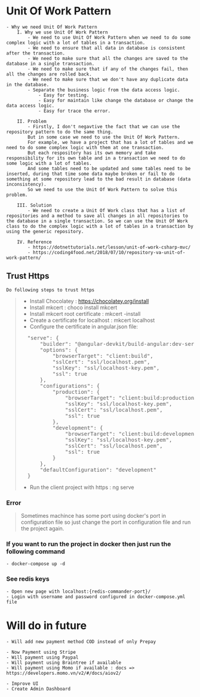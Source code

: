 # Unit Of Work Pattern

    - Why we need Unit Of Work Pattern
        I. Why we use Unit Of Work Pattern
            - We need to use Unit Of Work Pattern when we need to do some complex logic with a lot of tables in a transaction.
            - We need to ensure that all data in database is consistent after the transaction.
            - We need to make sure that all the changes are saved to the database in a single transaction.
            - We need to make sure that if any of the changes fail, then all the changes are rolled back.
            - We need to make sure that we don't have any duplicate data in the database.
            - Separate the business logic from the data access logic.
                - Easy for testing.
                - Easy for maintain like change the database or change the data access logic.
                - Easy for trace the error.

        II. Problem
            - Firstly, I don't negavtive the fact that we can use the repository pattern to do the same thing.
            But in some case we need to use the Unit Of Work Pattern.
            For example, we have a project that has a lot of tables and we need to do some complex logic with them at one transaction.
            But each respository has its own memory and take responsibility for its own table and in a transaction we need to do some logic with a lot of tables.
            And some tables need to be updated and some tables need to be inserted, during that time some data maybe broken or fail to do something at some repository lead to the bad result in database (data inconsistency).
            So we need to use the Unit Of Work Pattern to solve this problem.

        III. Solution
            - We need to create a Unit Of Work class that has a list of repositories and a method to save all changes in all repositories to the database in a single transaction. So we can use the Unit Of Work class to do the complex logic with a lot of tables in a transaction by using the generic repository.

        IV. Reference
            - https://dotnettutorials.net/lesson/unit-of-work-csharp-mvc/
            - https://coding4food.net/2018/07/10/repository-va-unit-of-work-pattern/

## Trust Https

    Do following steps to trust https

> - Install Chocolatey : https://chocolatey.org/install
> - Install mkcert : choco install mkcert
> - Install mkcert root certificate : mkcert -install
> - Create a certificate for localhost : mkcert localhost
> - Configure the certificate in angular.json file:
>   <br/>
><pre>
>   "serve": { 
>       "builder": "@angular-devkit/build-angular:dev-server",
>       "options": {
>           "browserTarget": "client:build",
>           "sslCert": "ssl/localhost.pem",
>           "sslKey": "ssl/localhost-key.pem",
>           "ssl": true
>       },
>       "configurations": {
>           "production": {
>               "browserTarget": "client:build:production",
>               "sslKey": "ssl/localhost-key.pem",
>               "sslCert": "ssl/localhost.pem",
>               "ssl": true
>           },
>           "development": {
>               "browserTarget": "client:build:development",
>               "sslKey": "ssl/localhost-key.pem",
>               "sslCert": "ssl/localhost.pem",
>               "ssl": true
>           }
>       },
>       "defaultConfiguration": "development"
>   }
></pre>
> - Run the client project with https : ng serve

### Error

> Sometimes machince has some port using docker's port in configuration file so just change the port in configuration file and run the project again.

### If you want to run the project in docker then just run the following command

    - docker-compose up -d

### See redis keys

    - Open new page with localhost:{redis-commander-port}/
    - Login with username and password configured in docker-compose.yml file

# Will do in future
    - Will add new payment method COD instead of only Prepay

    - Now Payment using Stripe
    - Will payment using Paypal
    - Will payment using Braintree if available
    - Will payment using Momo if available : docs => https://developers.momo.vn/v2/#/docs/aiov2/

    - Improve UI
    - Create Admin Dashboard
